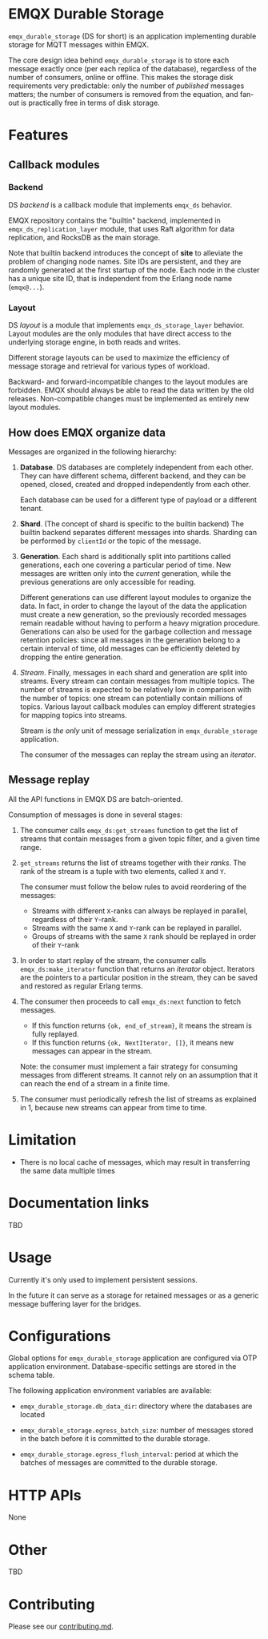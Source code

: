 # EMQX Durable Storage

`emqx_durable_storage` (DS for short) is an application implementing durable storage for MQTT messages within EMQX.

The core design idea behind `emqx_durable_storage` is to store each message exactly once (per each replica of the database), regardless of the number of consumers, online or offline.
This makes the storage disk requirements very predictable: only the number of _published_ messages matters; the number of consumers is removed from the equation, and fan-out is practically free in terms of disk storage.

# Features

## Callback modules

### Backend

DS _backend_ is a callback module that implements `emqx_ds` behavior.

EMQX repository contains the "builtin" backend, implemented in `emqx_ds_replication_layer` module, that uses Raft algorithm for data replication, and RocksDB as the main storage.

Note that builtin backend introduces the concept of **site** to alleviate the problem of changing node names.
Site IDs are persistent, and they are randomly generated at the first startup of the node.
Each node in the cluster has a unique site ID, that is independent from the Erlang node name (`emqx@...`).

### Layout

DS _layout_ is a module that implements `emqx_ds_storage_layer` behavior.
Layout modules are the only modules that have direct access to the underlying storage engine, in both reads and writes.

Different storage layouts can be used to maximize the efficiency of message storage and retrieval for various types of workload.

Backward- and forward-incompatible changes to the layout modules are forbidden.
EMQX should always be able to read the data written by the old releases.
Non-compatible changes must be implemented as entirely new layout modules.

## How does EMQX organize data

Messages are organized in the following hierarchy:

1. **Database**.
   DS databases are completely independent from each other.
   They can have different schema, different backend, and they can be opened, closed, created and dropped independently from each other.

   Each database can be used for a different type of payload or a different tenant.

2. **Shard**.
   (The concept of shard is specific to the builtin backend)
   The builtin backend separates different messages into shards.
   Sharding can be performed by `clientId` or the topic of the message.

3. **Generation**.
   Each shard is additionally split into partitions called generations, each one covering a particular period of time.
   New messages are written only into the _current_ generation, while the previous generations are only accessible for reading.

   Different generations can use different layout modules to organize the data.
   In fact, in order to change the layout of the data the application must create a new generation, so the previously recorded messages remain readable without having to perform a heavy migration procedure.
   Generations can also be used for the garbage collection and message retention policies: since all messages in the generation belong to a certain interval of time, old messages can be efficiently deleted by dropping the entire generation.


4. *Stream*.
   Finally, messages in each shard and generation are split into streams.
   Every stream can contain messages from multiple topics.
   The number of streams is expected to be relatively low in comparison with the number of topics: one stream can potentially contain millions of topics.
   Various layout callback modules can employ different strategies for mapping topics into streams.

   Stream is *the only* unit of message serialization in `emqx_durable_storage` application.

   The consumer of the messages can replay the stream using an _iterator_.

## Message replay

All the API functions in EMQX DS are batch-oriented.

Consumption of messages is done in several stages:

1. The consumer calls `emqx_ds:get_streams` function to get the list of streams that contain messages from a given topic filter, and a given time range.

2. `get_streams` returns the list of streams together with their _ranks_.
   The rank of the stream is a tuple with two elements, called `X` and `Y`.

   The consumer must follow the below rules to avoid reordering of the messages:

   - Streams with different `X`-ranks can always be replayed in parallel, regardless of their `Y`-rank.
   - Streams with the same `X` and `Y`-rank can be replayed in parallel.
   - Groups of streams with the same `X` rank should be replayed in order of their `Y`-rank

3. In order to start replay of the stream, the consumer calls `emqx_ds:make_iterator` function that returns an _iterator_ object.
   Iterators are the pointers to a particular position in the stream, they can be saved and restored as regular Erlang terms.

4. The consumer then proceeds to call `emqx_ds:next` function to fetch messages.
   - If this function returns `{ok, end_of_stream}`, it means the stream is fully replayed.
   - If this function returns `{ok, NextIterator, []}`, it means new messages can appear in the stream.

   Note: the consumer must implement a fair strategy for consuming messages from different streams.
   It cannot rely on an assumption that it can reach the end of a stream in a finite time.

5. The consumer must periodically refresh the list of streams as explained in 1, because new streams can appear from time to time.

# Limitation

- There is no local cache of messages, which may result in transferring the same data multiple times

# Documentation links

TBD

# Usage

Currently it's only used to implement persistent sessions.

In the future it can serve as a storage for retained messages or as a generic message buffering layer for the bridges.

# Configurations

Global options for `emqx_durable_storage` application are configured via OTP application environment.
Database-specific settings are stored in the schema table.

The following application environment variables are available:

- `emqx_durable_storage.db_data_dir`: directory where the databases are located

- `emqx_durable_storage.egress_batch_size`: number of messages stored in the batch before it is committed to the durable storage.

- `emqx_durable_storage.egress_flush_interval`: period at which the batches of messages are committed to the durable storage.

# HTTP APIs

None

# Other
TBD

# Contributing
Please see our [contributing.md](../../CONTRIBUTING.md).
